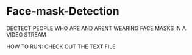 # Face-mask-Detection

DECTECT PEOPLE WHO ARE AND ARENT WEARING FACE MASKS IN A VIDEO STREAM

HOW TO RUN: CHECK OUT THE TEXT FILE
